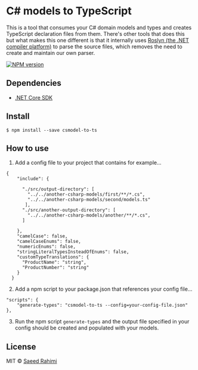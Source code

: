 # C# models to TypeScript

This is a tool that consumes your C# domain models and types and creates TypeScript declaration files from them. There's other tools that does this but what makes this one different is that it internally uses [Roslyn (the .NET compiler platform)](https://github.com/dotnet/roslyn) to parse the source files, which removes the need to create and maintain our own parser.


[![NPM version][npm-image]][npm-url]


## Dependencies

* [.NET Core SDK](https://www.microsoft.com/net/download/macos)


## Install

```
$ npm install --save csmodel-to-ts
```

## How to use

1. Add a config file to your project that contains for example...

```
{
    "include": {
  
      "./src/output-directory": [ 
        "../../another-csharp-models/first/**/*.cs",
        "../../another-csharp-models/second/models.ts"
       ],
      "./src/another-output-directory": [ 
        "../../another-csharp-models/another/**/*.cs",
      ]  
  
    },
    "camelCase": false,
    "camelCaseEnums": false,
    "numericEnums": false,
    "stringLiteralTypesInsteadOfEnums": false,
    "customTypeTranslations": {
      "ProductName": "string",
      "ProductNumber": "string"
    }
  }
```

2. Add a npm script to your package.json that references your config file...

```
"scripts": {
    "generate-types": "csmodel-to-ts --config=your-config-file.json"
},
```

3. Run the npm script `generate-types` and the output file specified in your config should be created and populated with your models.


## License

MIT © [Saeed Rahimi](https://github.com/saeedrahimi)

[npm-image]: https://img.shields.io/npm/v/csmodel-to-ts.svg
[npm-url]: https://npmjs.org/package/csmodel-to-ts
